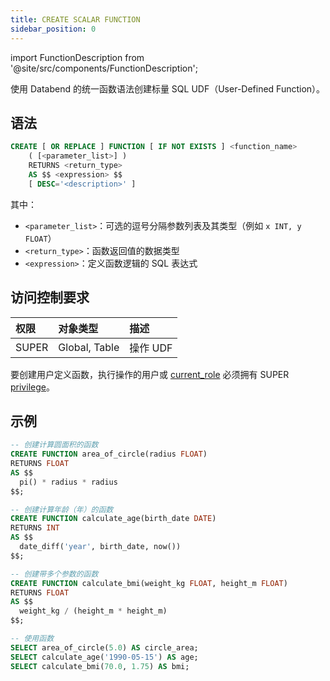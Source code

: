 ```yaml
---
title: CREATE SCALAR FUNCTION
sidebar_position: 0
---
```

import FunctionDescription from '@site/src/components/FunctionDescription';

<FunctionDescription description="引入或更新于：v1.2.799"/>

使用 Databend 的统一函数语法创建标量 SQL UDF（User-Defined Function）。

## 语法

```sql
CREATE [ OR REPLACE ] FUNCTION [ IF NOT EXISTS ] <function_name> 
    ( [<parameter_list>] ) 
    RETURNS <return_type>
    AS $$ <expression> $$
    [ DESC='<description>' ]
```

其中：
- `<parameter_list>`：可选的逗号分隔参数列表及其类型（例如 `x INT, y FLOAT`）
- `<return_type>`：函数返回值的数据类型
- `<expression>`：定义函数逻辑的 SQL 表达式

## 访问控制要求

| 权限 | 对象类型   | 描述    |
|:----------|:--------------|:---------------|
| SUPER     | Global, Table | 操作 UDF |

要创建用户定义函数，执行操作的用户或 [current_role](/guides/security/access-control/roles) 必须拥有 SUPER [privilege](/guides/security/access-control/privileges)。

## 示例

```sql
-- 创建计算圆面积的函数
CREATE FUNCTION area_of_circle(radius FLOAT)
RETURNS FLOAT
AS $$
  pi() * radius * radius
$$;

-- 创建计算年龄（年）的函数
CREATE FUNCTION calculate_age(birth_date DATE)
RETURNS INT
AS $$
  date_diff('year', birth_date, now())
$$;

-- 创建带多个参数的函数
CREATE FUNCTION calculate_bmi(weight_kg FLOAT, height_m FLOAT)
RETURNS FLOAT
AS $$
  weight_kg / (height_m * height_m)
$$;

-- 使用函数
SELECT area_of_circle(5.0) AS circle_area;
SELECT calculate_age('1990-05-15') AS age;
SELECT calculate_bmi(70.0, 1.75) AS bmi;
```